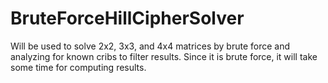 # BruteForceHillCipherSolver
Will be used to solve 2x2, 3x3, and 4x4 matrices by brute force and analyzing for known cribs to filter results. Since it is brute force, it will take some time for computing results.
